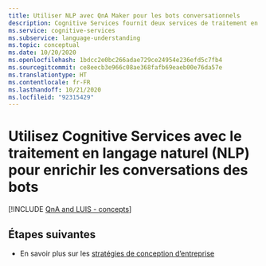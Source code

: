 ```yaml
---
title: Utiliser NLP avec QnA Maker pour les bots conversationnels
description: Cognitive Services fournit deux services de traitement en langage naturel, Language Understanding et QnA Maker, chacun avec un objectif différent. Découvrez quand utiliser chaque service et comment ils se complètent.
ms.service: cognitive-services
ms.subservice: language-understanding
ms.topic: conceptual
ms.date: 10/20/2020
ms.openlocfilehash: 1bdcc2e0bc266adae729ce24954e236efd5c7fb4
ms.sourcegitcommit: ce8eecb3e966c08ae368fafb69eaeb00e76da57e
ms.translationtype: HT
ms.contentlocale: fr-FR
ms.lasthandoff: 10/21/2020
ms.locfileid: "92315429"
---
```

# <a name="use-cognitive-services-with-natural-language-processing-nlp-to-enrich-chat-bot-conversations"></a>Utilisez Cognitive Services avec le traitement en langage naturel (NLP) pour enrichir les conversations des bots

[!INCLUDE [QnA and LUIS - concepts](../includes/luis-qnamaker-shared-concept.md)]

## <a name="next-steps"></a>Étapes suivantes

* En savoir plus sur les [stratégies de conception d’entreprise](luis-concept-enterprise.md)